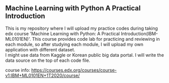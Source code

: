 ## Machine Learning with Python A Practical Introduction
This is my repository where I will upload my practice codes during taking edx course 'Machine Learning with Python: A Practical Introduction(IBM-ML0101EN)'. 
This course provides code lab for practicing and reviewing in each module, so after studying each module, I will upload my own application with different dataset.  
I might use data from Kaggle or Korean public big data portal. I will write the data source on the top of each code file.

course info: https://courses.edx.org/courses/course-v1:IBM+ML0101EN+1T2020/course/


